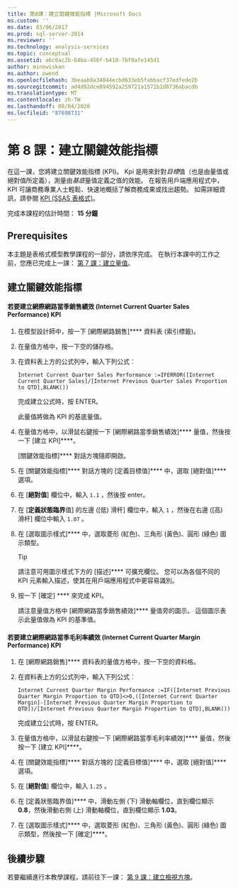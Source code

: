 ```yaml
---
title: 第8課：建立關鍵效能指標 |Microsoft Docs
ms.custom: ''
ms.date: 03/06/2017
ms.prod: sql-server-2014
ms.reviewer: ''
ms.technology: analysis-services
ms.topic: conceptual
ms.assetid: a6c8ac2b-64ba-456f-b418-7bf0afe145d1
author: minewiskan
ms.author: owend
ms.openlocfilehash: 3beaab8a34844ecbd633eb5fabbacf37edfede2b
ms.sourcegitcommit: ad4d92dce894592a259721a1571b1d8736abacdb
ms.translationtype: MT
ms.contentlocale: zh-TW
ms.lasthandoff: 08/04/2020
ms.locfileid: "87698731"
---
```

# <a name="lesson-8-create-key-performance-indicators"></a>第 8 課：建立關鍵效能指標
  在這一課，您將建立關鍵效能指標 (KPI)。 Kpi 是用來針對*目標*值（也是由量值或絕對值所定義），測量由*基底*量值定義之值的效能。 在報告用戶端應用程式中，KPI 可讓商務專業人士輕鬆、快速地概括了解商務成果或找出趨勢。 如需詳細資訊，請參閱 [KPI &#40;SSAS 表格式&#41;](tabular-models/kpis-ssas-tabular.md)。  
  
 完成本課程的估計時間： **15 分鐘**  
  
## <a name="prerequisites"></a>Prerequisites  
 本主題是表格式模型教學課程的一部分，請依序完成。 在執行本課中的工作之前，您應已完成上一課： [第 7 課：建立量值](lesson-6-create-measures.md)。  
  
## <a name="create-key-performance-indicators"></a>建立關鍵效能指標  
  
#### <a name="to-create-an-internet-current-quarter-sales-performance-kpi"></a>若要建立網際網路當季銷售績效 (Internet Current Quarter Sales Performance) KPI  
  
1.  在模型設計師中，按一下 [網際網路銷售]**** 資料表 (索引標籤)。  
  
2.  在量值方格中，按一下空的儲存格。  
  
3.  在資料表上方的公式列中，輸入下列公式︰  
  
     `Internet Current Quarter Sales Performance :=IFERROR([Internet Current Quarter Sales]/[Internet Previous Quarter Sales Proportion to QTD],BLANK())`  
  
     完成建立公式時，按 ENTER。  
  
     此量值將做為 KPI 的基底量值。  
  
4.  在量值方格中，以滑鼠右鍵按一下 [網際網路當季銷售績效]**** 量值，然後按一下 [建立 KPI]****。  
  
     [關鍵效能指標]**** 對話方塊隨即開啟。  
  
5.  在 [關鍵效能指標]**** 對話方塊的 [定義目標值]**** 中，選取 [絕對值]**** 選項。  
  
6.  在 [**絕對值**] 欄位中，輸入 `1.1` ，然後按 enter。  
  
7.  在 [**定義狀態臨界**值] 的左邊 ([低) 滑杆] 欄位中，輸入 `1` ，然後在右邊 ([高) 滑杆] 欄位中輸入 `1.07` 。  
  
8.  在 [選取圖示樣式]**** 中，選取菱形 (紅色)、三角形 (黃色)、圓形 (綠色) 圖示類型。  
  
    > [!TIP]  
    >  請注意可用圖示樣式下方的 [描述]**** 可擴充欄位。 您可以為各個不同的 KPI 元素輸入描述，使其在用戶端應用程式中更容易識別。  
  
9. 按一下 [確定] **** 來完成 KPI。  
  
     請注意量值方格中 [網際網路當季銷售績效]**** 量值旁的圖示。 這個圖示表示此量值做為 KPI 的基準值。  
  
#### <a name="to-create-an-internet-current-quarter-margin-performance-kpi"></a>若要建立網際網路當季毛利率績效 (Internet Current Quarter Margin Performance) KPI  
  
1.  在 [網際網路銷售]**** 資料表的量值方格中，按一下空的資料格。  
  
2.  在資料表上方的公式列中，輸入下列公式︰  
  
     `Internet Current Quarter Margin Performance :=IF([Internet Previous Quarter Margin Proportion to QTD]<>0,([Internet Current Quarter Margin]-[Internet Previous Quarter Margin Proportion to QTD])/[Internet Previous Quarter Margin Proportion to QTD],BLANK())`  
  
     完成建立公式時，按 ENTER。  
  
3.  在量值方格中，以滑鼠右鍵按一下 [網際網路當季毛利率績效]**** 量值，然後按一下 [建立 KPI]****。  
  
4.  在 [關鍵效能指標]**** 對話方塊的 [定義目標值]**** 中，選取 [絕對值]**** 選項。  
  
5.  在 [**絕對值**] 欄位中，輸入 `1.25` 。  
  
6.  在 [定義狀態臨界值]**** 中，滑動左側 (下) 滑動軸欄位，直到欄位顯示 **0.8**，然後滑動右側 (上) 滑動軸欄位，直到欄位顯示 **1.03**。  
  
7.  在 [選取圖示樣式]**** 中，選取菱形 (紅色)、三角形 (黃色)、圓形 (綠色) 圖示類型，然後按一下 [確定]****。  
  
## <a name="next-step"></a>後續步驟  
 若要繼續進行本教學課程，請前往下一課： [第 9 課：建立檢視方塊](lesson-8-create-perspectives.md)。  
  
  
